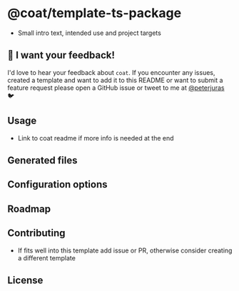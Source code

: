# @coat/template-ts-package

* Small intro text, intended use and project targets

## 🙏 I want your feedback!

I'd love to hear your feedback about `coat`. If you encounter any issues, created a template and want to add it to this README or want to submit a feature request please open a GitHub issue or tweet to me at [@peterjuras](https://twitter.com/peterjuras) 🐦

## Usage
* Link to coat readme if more info is needed at the end
## Generated files
## Configuration options
## Roadmap
## Contributing
* If fits well into this template add issue or PR, otherwise consider creating a different template
## License

